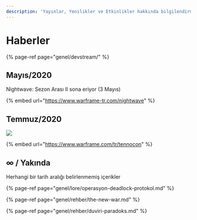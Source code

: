 ```yaml
---
description: 'Yayınlar, Yenilikler ve Etkinlikler hakkında bilgilendirme'
---
```


# Haberler

{% page-ref page="genel/devstream/" %}

## Mayıs/2020

Nightwave: Sezon Arası II sona eriyor \(3 Mayıs\)

{% embed url="https://www.warframe-tr.com/nightwave" %}

## Temmuz/2020

![](https://n9e5v4d8.ssl.hwcdn.net/uploads/31df890399a657dc66029af18984dadd.jpg)

{% embed url="https://www.warframe.com/tr/tennocon" %}

## ∞ / Yakında

Herhangi bir tarih aralığı belirlenmemiş içerikler

{% page-ref page="genel/lore/operasyon-deadlock-protokol.md" %}

{% page-ref page="genel/rehber/the-new-war.md" %}

{% page-ref page="genel/rehber/duviri-paradoks.md" %}

